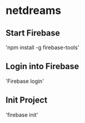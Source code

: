 # netdreams



## Start Firebase 
'npm install -g firebase-tools'

## Login into Firebase
'Firebase login'

## Init Project 
'firebase init'
